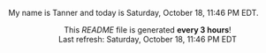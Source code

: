 My name is Tanner and today is Saturday, October 18, 11:46 PM EDT.

<p align="center">This <i>README</i> file is generated <b>every 3 hours</b>!</br>Last refresh: Saturday, October 18, 11:46 PM EDT<br /></p>
